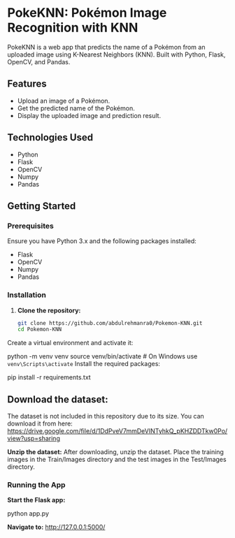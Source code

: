 # PokeKNN: Pokémon Image Recognition with KNN

PokeKNN is a web app that predicts the name of a Pokémon from an uploaded image using K-Nearest Neighbors (KNN). Built with Python, Flask, OpenCV, and Pandas.

## Features
- Upload an image of a Pokémon.
- Get the predicted name of the Pokémon.
- Display the uploaded image and prediction result.

## Technologies Used
- Python
- Flask
- OpenCV
- Numpy
- Pandas

## Getting Started

### Prerequisites
Ensure you have Python 3.x and the following packages installed:
- Flask
- OpenCV
- Numpy
- Pandas

### Installation
1. **Clone the repository:**
   ```bash
   git clone https://github.com/abdulrehmanra0/Pokemon-KNN.git
   cd Pokemon-KNN
Create a virtual environment and activate it:


python -m venv venv
source venv/bin/activate  # On Windows use `venv\Scripts\activate`
Install the required packages:


pip install -r requirements.txt

## Download the dataset:
The dataset is not included in this repository due to its size. You can download it from here: https://drive.google.com/file/d/1DdPveV7mmDeVINTyhkQ_pKHZDDTkw0Po/view?usp=sharing

**Unzip the dataset:**
After downloading, unzip the dataset. Place the training images in the Train/Images directory and the test images in the Test/Images directory.

### Running the App

**Start the Flask app:**

python app.py

**Navigate to:**
http://127.0.0.1:5000/
